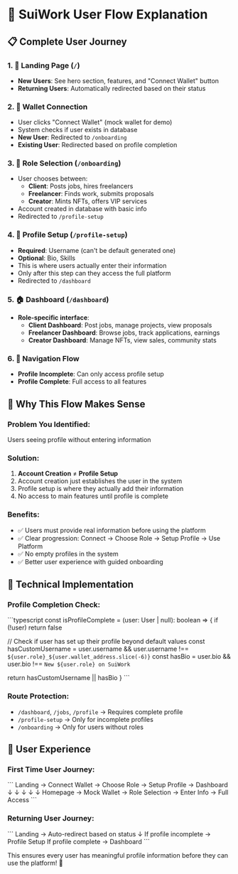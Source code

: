 # 🎯 SuiWork User Flow Explanation

## 📋 **Complete User Journey**

### 1. **🚪 Landing Page** (`/`)
- **New Users**: See hero section, features, and "Connect Wallet" button
- **Returning Users**: Automatically redirected based on their status

### 2. **🔗 Wallet Connection**
- User clicks "Connect Wallet" (mock wallet for demo)
- System checks if user exists in database
- **New User**: Redirected to `/onboarding`
- **Existing User**: Redirected based on profile completion

### 3. **👥 Role Selection** (`/onboarding`)
- User chooses between:
  - **Client**: Posts jobs, hires freelancers
  - **Freelancer**: Finds work, submits proposals
  - **Creator**: Mints NFTs, offers VIP services
- Account created in database with basic info
- Redirected to `/profile-setup`

### 4. **📝 Profile Setup** (`/profile-setup`)
- **Required**: Username (can't be default generated one)
- **Optional**: Bio, Skills
- This is where users actually enter their information
- Only after this step can they access the full platform
- Redirected to `/dashboard`

### 5. **🏠 Dashboard** (`/dashboard`)
- **Role-specific interface**:
  - **Client Dashboard**: Post jobs, manage projects, view proposals
  - **Freelancer Dashboard**: Browse jobs, track applications, earnings
  - **Creator Dashboard**: Manage NFTs, view sales, community stats

### 6. **🔄 Navigation Flow**
- **Profile Incomplete**: Can only access profile setup
- **Profile Complete**: Full access to all features

## 🎯 **Why This Flow Makes Sense**

### **Problem You Identified**: 
Users seeing profile without entering information

### **Solution**: 
1. **Account Creation** ≠ **Profile Setup**
2. Account creation just establishes the user in the system
3. Profile setup is where they actually add their information
4. No access to main features until profile is complete

### **Benefits**:
- ✅ Users must provide real information before using the platform
- ✅ Clear progression: Connect → Choose Role → Setup Profile → Use Platform
- ✅ No empty profiles in the system
- ✅ Better user experience with guided onboarding

## 🔧 **Technical Implementation**

### **Profile Completion Check**:
\`\`\`typescript
const isProfileComplete = (user: User | null): boolean => {
  if (!user) return false
  
  // Check if user has set up their profile beyond default values
  const hasCustomUsername = user.username && 
    user.username !== `${user.role}_${user.wallet_address.slice(-6)}`
  const hasBio = user.bio && user.bio !== `New ${user.role} on SuiWork`
  
  return hasCustomUsername || hasBio
}
\`\`\`

### **Route Protection**:
- `/dashboard`, `/jobs`, `/profile` → Requires complete profile
- `/profile-setup` → Only for incomplete profiles
- `/onboarding` → Only for users without roles

## 🎨 **User Experience**

### **First Time User Journey**:
\`\`\`
Landing → Connect Wallet → Choose Role → Setup Profile → Dashboard
   ↓           ↓              ↓             ↓            ↓
Homepage → Mock Wallet → Role Selection → Enter Info → Full Access
\`\`\`

### **Returning User Journey**:
\`\`\`
Landing → Auto-redirect based on status
   ↓
If profile incomplete → Profile Setup
If profile complete → Dashboard
\`\`\`

This ensures every user has meaningful profile information before they can use the platform! 🚀
